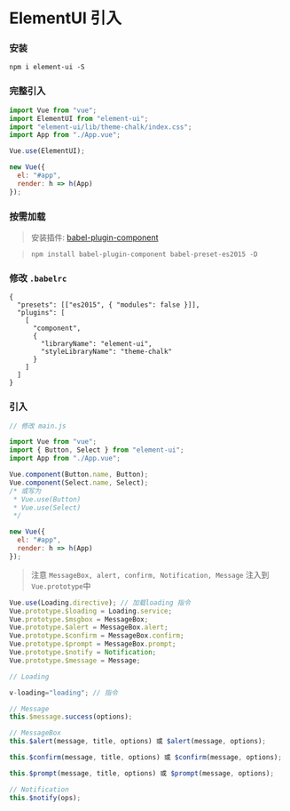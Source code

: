 # ElementUI 引入

### 安装

```vim
npm i element-ui -S
```

### 完整引入

```javascript
import Vue from "vue";
import ElementUI from "element-ui";
import "element-ui/lib/theme-chalk/index.css";
import App from "./App.vue";

Vue.use(ElementUI);

new Vue({
  el: "#app",
  render: h => h(App)
});
```

### 按需加载

> 安装插件: [babel-plugin-component](https://github.com/ElementUI/babel-plugin-component)

> `npm install babel-plugin-component babel-preset-es2015 -D`

### 修改 `.babelrc`

```vim
{
  "presets": [["es2015", { "modules": false }]],
  "plugins": [
    [
      "component",
      {
        "libraryName": "element-ui",
        "styleLibraryName": "theme-chalk"
      }
    ]
  ]
}
```

### 引入

```javascript
// 修改 main.js

import Vue from "vue";
import { Button, Select } from "element-ui";
import App from "./App.vue";

Vue.component(Button.name, Button);
Vue.component(Select.name, Select);
/* 或写为
 * Vue.use(Button)
 * Vue.use(Select)
 */

new Vue({
  el: "#app",
  render: h => h(App)
});
```

> 注意 `MessageBox, alert, confirm, Notification, Message` 注入到 `Vue.prototype`中

```javascript
Vue.use(Loading.directive); // 加载loading 指令
Vue.prototype.$loading = Loading.service;
Vue.prototype.$msgbox = MessageBox;
Vue.prototype.$alert = MessageBox.alert;
Vue.prototype.$confirm = MessageBox.confirm;
Vue.prototype.$prompt = MessageBox.prompt;
Vue.prototype.$notify = Notification;
Vue.prototype.$message = Message;

// Loading

v-loading="loading"; // 指令

// Message
this.$message.success(options);

// MessageBox
this.$alert(message, title, options) 或 $alert(message, options);

this.$confirm(message, title, options) 或 $confirm(message, options);

this.$prompt(message, title, options) 或 $prompt(message, options);

// Notification
this.$notify(ops);
```
